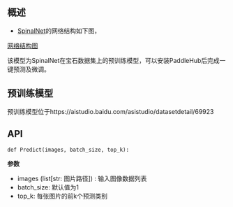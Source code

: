 ## 概述
* [SpinalNet](https://arxiv.org/abs/2007.03347)的网络结构如下图，

[网络结构图](https://ai-studio-static-online.cdn.bcebos.com/0c58fff63018401089f92085a2aea5d46921351012e64ac4b7d5a8e1370c463f)

该模型为SpinalNet在宝石数据集上的预训练模型，可以安装PaddleHub后完成一键预测及微调。

## 预训练模型

预训练模型位于https://aistudio.baidu.com/asistudio/datasetdetail/69923

## API
```加载该模型后，使用PadduleHub2.0的默认图像分类API
def Predict(images, batch_size, top_k):
```

**参数**
* images (list[str: 图片路径]) : 输入图像数据列表
* batch_size: 默认值为1
* top_k: 每张图片的前k个预测类别
